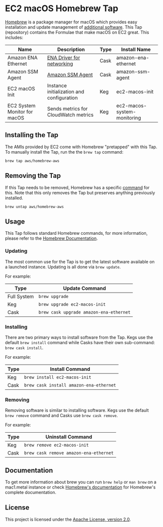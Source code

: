 # EC2 macOS Homebrew Tap

[Homebrew](https://brew.sh) is a package manager for macOS which provides easy installation and update management of [additional software](https://formulae.brew.sh/). This Tap (repository) contains the Formulae that make macOS on EC2 great. This includes:


| Name | Description | Type | Install Name|
|------|-------------|------|-------------|
| Amazon ENA Ethernet | [ENA Driver for networking](https://docs.aws.amazon.com/AWSEC2/latest/UserGuide/enhanced-networking-ena.html) | Cask | amazon-ena-ethernet |
| Amazon SSM Agent    | [Amazon SSM Agent](https://docs.aws.amazon.com/systems-manager/latest/userguide/ssm-agent.html)| Cask| amazon-ssm-agent |
| EC2 macOS Init      | Instance initialization and configuration | Keg | ec2-macos-init |
| EC2 System Monitor for macOS | Sends metrics for CloudWatch metrics | Keg | ec2-macos-system-monitoring | 

## Installing the Tap
The AMIs provided by EC2 come with Homebrew "pretapped" with this Tap. To manually install the Tap, run the the `brew tap` command:

`brew tap aws/homebrew-aws`

## Removing the Tap
If this Tap needs to be removed, Homebrew has a specific [command](https://docs.brew.sh/Taps) for this. Note that this only removes the Tap but preserves anything previously installed.

`brew untap aws/homebrew-aws`

## Usage
This Tap follows standard Homebrew commands, for more information, please refer to the [Homebrew Documentation](https://docs.brew.sh/).

### Updating
The most common use for the Tap is to get the latest software available on a launched instance. Updating is all done via `brew update`.

For example:

| Type  | Update Command|
|-------|--------|
| Full System| `brew upgrade` |
| Keg   |`brew upgrade ec2-macos-init`| 
| Cask  |`brew cask upgrade amazon-ena-ethernet`|

### Installing
There are two primary ways to install software from the Tap. Kegs use the default `brew install` command while Casks have their own sub-command: `brew cask install`.

For example:

| Type | Install Command |
|------|-----------------|
| Keg  | `brew install ec2-macos-init` ||
| Cask | `brew cask install amazon-ena-ethernet` |

### Removing
Removing software is similar to installing software. Kegs use the default `brew remove` command and Casks use `brew cask remove`.

For example:

| Type | Uninstall Command |
|------|-----------------|
| Keg  | `brew remove ec2-macos-init` |
| Cask | `brew cask remove amazon-ena-ethernet` |

## Documentation
To get more information about brew you can run `brew help` or `man brew` on a mac1.metal instance or check [Homebrew's documentation](https://docs.brew.sh) for Homebrew's complete documentation.

## License

This project is licensed under the [Apache License, version 2.0](https://www.apache.org/licenses/LICENSE-2.0).
